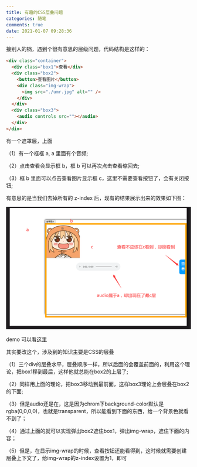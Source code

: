 ```yaml
---
title: 有趣的CSS层叠问题
categories: 随笔
comments: true
date: 2021-01-07 09:28:36
---
```


接别人的锅，遇到个很有意思的层级问题，代码结构是这样的：

```html
<div class="container">
  <div class="box1">查看</div>
  <div class="box2">
    <button>查看图片</button>
    <div class="img-wrap">
      <img src="./umr.jpg" alt="" />
    </div>
  </div>
  <div class="box3">
    <audio controls src=""></audio>
  </div>
</div>
```

有一个遮罩层，上面

（1）有一个框框 a, a 里面有个音频;

（2）点击查看会显示框 b，框 b 可以再次点击查看缩回去;

（3）框 b 里面可以点击查看图片显示框 c，这里不需要查看按钮了，会有关闭按钮;

有意思的是当我们去掉所有的 z-index 后，现有的结果展示出来的效果如下图：

![stacking-demo](/images/stacking-demo.png)

demo 可以看[这里](https://codepen.io/AnnaLoveLife/pen/dypexrM?editors=1100)

其实要改这个，涉及到的知识主要是CSS的层叠

（1）三个div的层叠水平，层叠顺序一样，所以后面的会覆盖前面的，利用这个理论，把box1移到最后，这样他就总能在box2的上层了;

（2）同样用上面的理论，把box3移动到最前面，这样box3理论上会层叠在box2的下面;

（3）但是audio还是在，这是因为chrom下background-color默认是rgba(0,0,0,0)，也就是transparent，所以能看到下面的东西，给一个背景色就看不到了；

（4）通过上面的就可以实现弹出box2遮住box1，弹出img-wrap，遮住下面的内容；

（5）但是，在显示img-wrap的时候，查看按钮还能看得到，这时候就需要创建层叠上下文了，给img-wrap的z-index设置为1，即可
